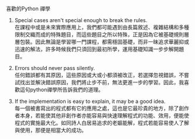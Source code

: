 喜歡的Python 禪學

1. Special cases aren't special enough to break the rules.\
在課程中或是未來實際應用上，我們都可能遇到由長篇敘述、複雜結構和多種限制交織而成的特殊題目，而這些題目之所以特殊，正是因為它被基礎規則層層包裝。因此無論是學習哪一門課程，都需穩固基礎，而非一昧追求華麗抑或迅速的解法，許多時候我們只須回到最初所學，運用基礎知識一步步解開題目。

2. Errors should never pass silently.\
任何錯誤都有其原因，這些原因或大或小都須被改正，若選擇忽視錯誤，不嘗試找出並解決錯誤原因，我們將止步不前，無法更進一步的學習。因此，我喜歡這句python禪學所告訴我們的道理。

3. If the implementation is easy to explain, it may be a good idea.\
每一個被書寫出的程式都有它的應用之處，這也是它最珍貴的地方，除了創作者本身，若能使其他非創作者亦能容易與快速理解程式的功能、效用，便能使程式的實施最大化。如同詩人白居易追求的老嫗能解，程式若能容易使人了解與使用，那便是相當大的成功。
